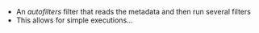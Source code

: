 

- An *autofilters* filter that reads the metadata and then run several filters
- This allows for simple executions...
